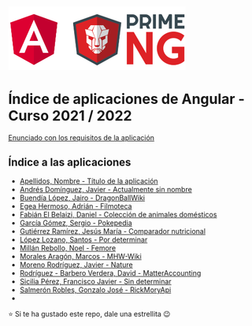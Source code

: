 <img width="360px" src="angular-y-primeng.png">

# Índice de aplicaciones de Angular - Curso 2021 / 2022

[Enunciado con los requisitos de la aplicación](trabajo_angular_v2.pdf)

## Índice a las aplicaciones

* [Apellidos, Nombre - Título de la aplicación](#)
* [Andrés Domínguez, Javier - Actualmente sin nombre](https://github.com/javierandresaluiescampanillas/my-angular-project)
* [Buendía López, Jairo - DragonBallWiki](https://github.com/jairobuendia/DragonBallWiki)
* [Egea Hermoso, Adrián - Filmoteca](https://github.com/AdrianEgeaHermoso/filmotecangular)
* [Fabián El Belaizi, Daniel - Colección de animales domésticos](https://github.com/Danny-06/Coleccion-de-animales-domesticos)
* [García Gómez, Sergio - Pokepedia](https://github.com/SergioGarciaGomez/pokepedia-angular.git)
* [Gutiérrez Ramírez, Jesús María - Comparador nutricional](https://github.com/Jesus-GR/AplicacionAngular)
* [López Lozano, Santos - Por determinar](https://github.com/SantosLopezLozano/proyecto-angular)
* [Millán Rebollo, Noel - Femore](https://github.com/NoelMillan/angular-project.git)
* [Morales Aragón, Marcos - MHW-Wiki](https://github.com/MarcosMoralesAragon/MHW-Wiki)
* [Moreno Rodríguez, Javier - Nature](https://github.com/Javiemr/Proyecto-Angular)
* [Rodríguez - Barbero Verdera, David - MatterAccounting](https://github.com/Davidrbv/MatterAccounting)
* [Sicilia Pérez, Francisco Javier - Sin determinar](https://github.com/FranSiciliaPerez/my_angular_project)
* [Salmerón Robles, Gonzalo José - RickMoryApi](https://github.com/gonzalosalmeron/rickmortyapi)
* 

:star: Si te ha gustado este repo, dale una estrellita :wink:
